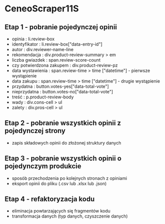 # CeneoScraper11S

## Etap 1 - pobranie pojedynczej opinii 
- opinia : li.review-box
- identyfikator : li.review-box["data-entry-id"]
- autor : div.reviewer-name-line
- rekomendacja : div.product-review-summary > em
- liczba gwiazdek : span.review-score-count
- czy potwierdzona zakupem : div.product-review-pz
- data wystawienia : span.review-time > time ["datetime"] - pierwsze wystąpienie
- data zakupu : span.review-time > time ["datetime"] - drugie wystąpienie
- przydatna : button.votes-yes["data-total-vote"]
- nieprzydatna : button.votes-no["data-total-vote"]
- treść : p.product-review-body
- wady : div.cons-cell > ul
- zalety : div.pros-cell > ul

## Etap 2 - pobranie wszystkich opinii z pojedynczej strony
- zapis składowych opinii do złożonej struktury danych

## Etap 3 - pobranie wszystkich opinii o pojedynczym produkcie
- sposób przechodzenia po kolejnych stronach z opiniami
- eksport opinii do pliku (.csv lub .xlsx lub .json)

## Etap 4 - refaktoryzacja kodu 
- eliminacja powtarzających się fragmentów kodu
- transformacja danych (typ danych, czyszczenie danych)
